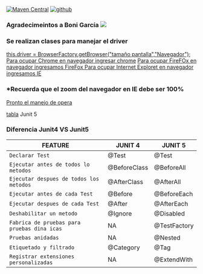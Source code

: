 [![Maven Central](https://img.shields.io/maven-central/v/io.github.bonigarcia/webdrivermanager.svg)](http://search.maven.org/#search%7Cga%7C1%7Cg%3Aio.github.bonigarcia%20a%3Awebdrivermanager)
[![github](https://img.shields.io/badge/Git__BoniGarcia-GitHub-blue)](https://github.com/bonigarcia/webdrivermanager)


### Agradecimeintos a Boni García  [![][Logo]][GitHub Repository]


### Se realizan clases para manejar el driver


[ this.driver = BrowserFactory.getBrowser("tamaño pantalla","Navegador");]()
[Para ocupar Chrome en navegador ingresar chrome]()
[Para ocupar FireFOx en navegador ingresamos FireFox ]()
[Para ocupar Internet Exploret en navegador ingresamos IE ]()
### *Recuerda que el zoom del navegador en IE debe ser 100%

[Pronto el manejo de opera]()

[tabla]()
Junit 5

### Diferencia Junit4 VS Junit5


| FEATURE | JUNIT 4   |  JUNIT 5|
|---------------------------------------|--------------------------------------------------------------------------------------------------------------------------------------------------------------------------------------------------------------------------------------------------------------------------------------------------------------------------------------------------------------|---------------------------------------------------------------------------------------------------------------------------------------------------------------------------------------|
|``Declarar Test``								|@Test				|@Test			|
|``Ejecutar antes de todos lo metodos``			|@BeforeClass		|@BeforeAll		|
|``Ejecutar despues de todos los metodos``		|@AfterClass		|@AfterAll		|
|``Ejecutar antes de cada Test``				|@Before			|@BeforeEach	|
|``Ejecutar despues de cada Test ``				|@After				|@AfterEach		|
|``Deshabilitar un metodo ``					|@Ignore			|@Disabled		|
|``Fabrica de pruebas para pruebas dina icas``	|NA					|@TestFactory	|
|``Pruebas anidadas``							|NA					|@Nested		|
|``Etiquetado y filtrado``						|@Category			|@Tag			|
|``Registrar extensiones personalizadas``		|NA					|@ExtendWith	|





[GitHub Repository]: https://github.com/bonigarcia/webdrivermanager
[Logo]: http://bonigarcia.github.io/img/webdrivermanager.png
